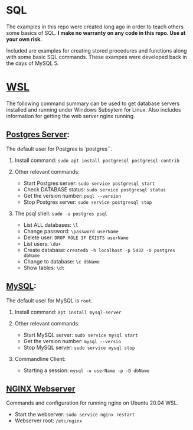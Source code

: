 # SQL
The examples in this repo were created long ago in order to teach others some basics of SQL. **I make no warranty on any code in this repo. Use at your own risk.**

Included are examples for creating stored procedures and functions along with some basic SQL commands. These exampes were developed back in the days of MySQL 5.

# [WSL](https://learn.microsoft.com/en-us/windows/wsl/install)
The following command summary can be used to get database servers installed and running under Windows Subsytem for Linux. Also includes information for getting the web server nginx running.

  ## [Postgres Server](https://www.postgresql.org/):
  The default user for Postgres is `postgres``.
  
  1. Install command: `sudo apt install postgresql postgresql-contrib`
  
  2. Other relevant commands:
     * Start Postgres server: `sudo service postgresql start`
     * Check DATABASE status: `sudo service postgresql status `
     * Get the version number: `psql --version`
     * Stop Postgres server: `sudo service postgresql stop`
  
  3. The psql shell: `sudo -u postgres psql`
     * List ALL databases: `\l `
     * Change password: `\password userName`
     * Delete user: `DROP ROLE IF EXISTS userName`
     * List users: `\du+`
     * Create database: `createdb -h localhost -p 5432 -U postgres dbName`
     * Change to database: `\c dbName`
     * Show tables: `\dt`

  
  ## [MySQL](https://dev.mysql.com/):
  The default user for MySQL is `root`.
  
  1. Install command: `apt install mysql-server`
  
  2. Other relevant commands:
     * Start MySQL server: `sudo service mysql start`
     * Get the version number: `mysql --versio`      
     * Stop MySQL server: `sudo service mysql stop`
   
  3. Commandline Client:
     * Starting a session: `mysql -u userName -p -D dbName`

  ## [NGINX Webserver](https://nginx.org/en/docs/)
  Commands and configuration for running nginx on Ubuntu 20.04 WSL.
  
  * Start the webserver: `sudo service nginx restart`
  * Webserver root: `/etc/nginx`

